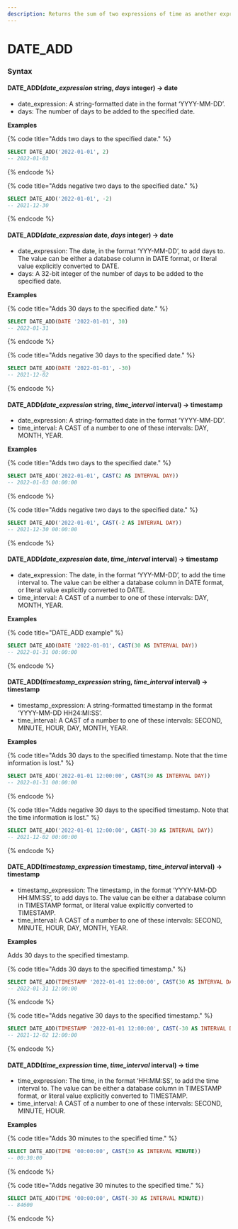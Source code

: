 ```yaml
---
description: Returns the sum of two expressions of time as another expression of time.
---
```


# DATE\_ADD

### Syntax <a href="#syntax" id="syntax"></a>

#### DATE\_ADD(_date\_expression_ string, _days_ integer) → date <a href="#date_adddate_expression-string-days-integer--date" id="date_adddate_expression-string-days-integer--date"></a>

* date\_expression: A string-formatted date in the format ‘YYYY-MM-DD’.
* days: The number of days to be added to the specified date.

**Examples**

{% code title="Adds two days to the specified date." %}
```sql
SELECT DATE_ADD('2022-01-01', 2)
-- 2022-01-03
```
{% endcode %}

{% code title="Adds negative two days to the specified date." %}
```sql
SELECT DATE_ADD('2022-01-01', -2)
-- 2021-12-30
```
{% endcode %}

#### DATE\_ADD(_date\_expression_ date, _days_ integer) → date <a href="#date_adddate_expression-date-days-integer--date" id="date_adddate_expression-date-days-integer--date"></a>

* date\_expression: The date, in the format ‘YYY-MM-DD’, to add days to. The value can be either a database column in DATE format, or literal value explicitly converted to DATE.
* days: A 32-bit integer of the number of days to be added to the specified date.

**Examples**

{% code title="Adds 30 days to the specified date." %}
```sql
SELECT DATE_ADD(DATE '2022-01-01', 30)
-- 2022-01-31
```
{% endcode %}

{% code title="Adds negative 30 days to the specified date." %}
```sql
SELECT DATE_ADD(DATE '2022-01-01', -30)
-- 2021-12-02
```
{% endcode %}

#### DATE\_ADD(_date\_expression_ string, _time\_interval_ interval) → timestamp <a href="#date_adddate_expression-string-time_interval-interval--timestamp" id="date_adddate_expression-string-time_interval-interval--timestamp"></a>

* date\_expression: A string-formatted date in the format ‘YYYY-MM-DD’.
* time\_interval: A CAST of a number to one of these intervals: DAY, MONTH, YEAR.

**Examples**

{% code title="Adds two days to the specified date." %}
```sql
SELECT DATE_ADD('2022-01-01', CAST(2 AS INTERVAL DAY))
-- 2022-01-03 00:00:00
```
{% endcode %}

{% code title="Adds negative two days to the specified date." %}
```sql
SELECT DATE_ADD('2022-01-01', CAST(-2 AS INTERVAL DAY))
-- 2021-12-30 00:00:00
```
{% endcode %}

#### DATE\_ADD(_date\_expression_ date, _time\_interval_ interval) → timestamp <a href="#date_adddate_expression-date-time_interval-interval--timestamp" id="date_adddate_expression-date-time_interval-interval--timestamp"></a>

* date\_expression: The date, in the format ‘YYY-MM-DD’, to add the time interval to. The value can be either a database column in DATE format, or literal value explicitly converted to DATE.
* time\_interval: A CAST of a number to one of these intervals: DAY, MONTH, YEAR.

**Examples**

{% code title="DATE_ADD example" %}
```sql
SELECT DATE_ADD(DATE '2022-01-01', CAST(30 AS INTERVAL DAY))
-- 2022-01-31 00:00:00
```
{% endcode %}

#### DATE\_ADD(_timestamp\_expression_ string, _time\_interval_ interval) → timestamp <a href="#date_addtimestamp_expression-string-time_interval-interval--timestamp" id="date_addtimestamp_expression-string-time_interval-interval--timestamp"></a>

* timestamp\_expression: A string-formatted timestamp in the format ‘YYYY-MM-DD HH24:MI:SS’.
* time\_interval: A CAST of a number to one of these intervals: SECOND, MINUTE, HOUR, DAY, MONTH, YEAR.

**Examples**

{% code title="Adds 30 days to the specified timestamp. Note that the time information is lost." %}
```sql
SELECT DATE_ADD('2022-01-01 12:00:00', CAST(30 AS INTERVAL DAY))
-- 2022-01-31 00:00:00
```
{% endcode %}

{% code title="Adds negative 30 days to the specified timestamp. Note that the time information is lost." %}
```sql
SELECT DATE_ADD('2022-01-01 12:00:00', CAST(-30 AS INTERVAL DAY))
-- 2021-12-02 00:00:00
```
{% endcode %}

#### DATE\_ADD(_timestamp\_expression_ timestamp, _time\_interval_ interval) → timestamp <a href="#date_addtimestamp_expression-timestamp-time_interval-interval--timestamp" id="date_addtimestamp_expression-timestamp-time_interval-interval--timestamp"></a>

* timestamp\_expression: The timestamp, in the format ‘YYYY-MM-DD HH:MM:SS’, to add days to. The value can be either a database column in TIMESTAMP format, or literal value explicitly converted to TIMESTAMP.
* time\_interval: A CAST of a number to one of these intervals: SECOND, MINUTE, HOUR, DAY, MONTH, YEAR.

**Examples**

Adds 30 days to the specified timestamp.

{% code title="Adds 30 days to the specified timestamp." %}
```sql
SELECT DATE_ADD(TIMESTAMP '2022-01-01 12:00:00', CAST(30 AS INTERVAL DAY))
-- 2022-01-31 12:00:00
```
{% endcode %}

{% code title="Adds negative 30 days to the specified timestamp." %}
```sql
SELECT DATE_ADD(TIMESTAMP '2022-01-01 12:00:00', CAST(-30 AS INTERVAL DAY))
-- 2021-12-02 12:00:00
```
{% endcode %}

#### DATE\_ADD(_time\_expression_ time, _time\_interval_ interval) → time <a href="#date_addtime_expression-time-time_interval-interval--time" id="date_addtime_expression-time-time_interval-interval--time"></a>

* time\_expression: The time, in the format ‘HH:MM:SS’, to add the time interval to. The value can be either a database column in TIMESTAMP format, or literal value explicitly converted to TIMESTAMP.
* time\_interval: A CAST of a number to one of these intervals: SECOND, MINUTE, HOUR.

**Examples**

{% code title="Adds 30 minutes to the specified time." %}
```sql
SELECT DATE_ADD(TIME '00:00:00', CAST(30 AS INTERVAL MINUTE))
-- 00:30:00
```
{% endcode %}

{% code title="Adds negative 30 minutes to the specified time." %}
```sql
SELECT DATE_ADD(TIME '00:00:00', CAST(-30 AS INTERVAL MINUTE))
-- 84600
```
{% endcode %}
